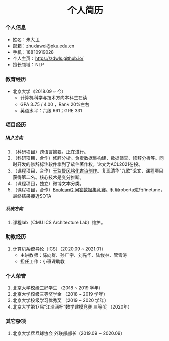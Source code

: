 <h1 align="center">个人简历</h1> 

### 个人信息

- 姓名：朱大卫
- 邮箱：zhudawei@pku.edu.cn
- 手机：18810919028
- 个人主页：https://zdwls.github.io/
- 擅长领域：NLP

### 教育经历

- 北京大学（2018.09 ~ 今）
  - 计算机科学与技术方向本科生在读
  - GPA 3.75 / 4.00 ，Rank 20%左右
  - 英语水平：六级 661；GRE 331

### 项目经历

##### NLP方向

1. （科研项目）跨语言摘要。正在进行。
2. （科研项目，合作）修辞分析。负责数据集构建、数据筛查、修辞分析等。同时开发的修辞标注软件拿到了软件著作权。论文为ACL2021在投。
3. （课程项目，合作）[无监督风格化古诗创作](https://github.com/dromniscience/nlp_ai_2020)。复现清华“九歌”论文，课程项目获得第二名。核心技术是变分推断。
4. （课程项目，独立）微博文本分类。
5. （课程项目，合作）[BooleanQ 问答数据集竞赛](https://github.com/zdwls/boolqQA)。利用roberta进行finetune，最终结果接近SOTA

##### 系统方向

1. 课程lab（CMU ICS Architecture Lab）维护。

### 助教经历

1. 计算机系统导论（ICS）（2020.09 ~ 2021.01）
   - 主讲教师：陈向群、孙广宇、刘先华、陆俊林、管雪涛
   - 担任工作：小班课助教

### 个人荣誉

1. 北京大学校级三好学生 （2018 ~ 2019 学年）
2. 北京大学校级三等奖学金 （2018 ~ 2019 学年）
3. 北京大学校级学习优秀奖 （2019 ~ 2020 学年）
4. 北京大学第17届“江泽涵杯”数学建模竞赛 三等奖 （2020年）

### 其它杂项

1. 北京大学乒乓球协会 外联部部长（2019.09 ~ 2020.09） 
